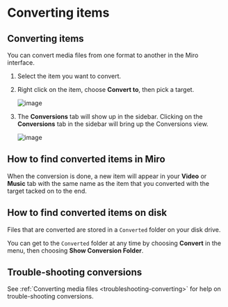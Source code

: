 Converting items
================

Converting items
----------------

You can convert media files from one format to another in the Miro
interface.

1.  Select the item you want to convert.

2.  Right click on the item, choose **Convert to**, then pick a target.

    ![image](_static/converting_menu.png)
3.  The **Conversions** tab will show up in the sidebar. Clicking on the
    **Conversions** tab in the sidebar will bring up the Conversions
    view.

    ![image](_static/converting_tab.png)

How to find converted items in Miro
-----------------------------------

When the conversion is done, a new item will appear in your **Video** or
**Music** tab with the same name as the item that you converted with the
target tacked on to the end.

How to find converted items on disk
-----------------------------------

Files that are converted are stored in a `Converted` folder on your disk
drive.

You can get to the `Converted` folder at any time by choosing
**Convert** in the menu, then choosing **Show Conversion Folder**.

Trouble-shooting conversions
----------------------------

See :ref:\`Converting media files <troubleshooting-converting\>\` for
help on trouble-shooting conversions.
